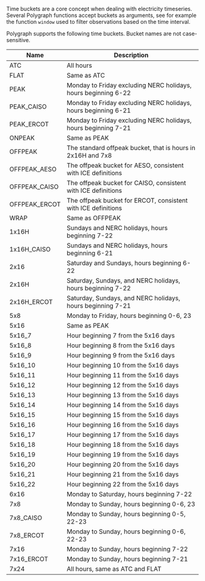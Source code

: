 Time buckets are a core concept when dealing with electricity 
timeseries.  Several Polygraph functions accept buckets as arguments, 
see for example the function ```window``` used to filter observations 
based on the time interval. 

Polygraph supports the following time buckets.  Bucket names are not 
case-sensitive. 

| Name          | Description                                                    |
|---------------|----------------------------------------------------------------|
| ATC           | All hours                                                      |
| FLAT          | Same as ATC                                                    |
| PEAK          | Monday to Friday excluding NERC holidays, hours beginning 6-22 |
| PEAK_CAISO    | Monday to Friday excluding NERC holidays, hours beginning 6-21 |
| PEAK_ERCOT    | Monday to Friday excluding NERC holidays, hours beginning 7-21 |
| ONPEAK        | Same as PEAK                                                   |
| OFFPEAK       | The standard offpeak bucket, that is hours in 2x16H and 7x8    |
| OFFPEAK_AESO  | The offpeak bucket for AESO, consistent with ICE definitions   |
| OFFPEAK_CAISO | The offpeak bucket for CAISO, consistent with ICE definitions  |
| OFFPEAK_ERCOT | The offpeak bucket for ERCOT, consistent with ICE definitions  |
| WRAP          | Same as OFFPEAK                                                |
| 1x16H         | Sundays and NERC holidays, hours beginning 7-22                |
| 1x16H_CAISO   | Sundays and NERC holidays, hours beginning 6-21                |
| 2x16          | Saturday and Sundays, hours beginning 6-22                     |
| 2x16H         | Saturday, Sundays, and NERC holidays, hours beginning 7-22     |
| 2x16H_ERCOT   | Saturday, Sundays, and NERC holidays, hours beginning 7-21     |
| 5x8           | Monday to Friday, hours beginning 0-6, 23                      |
| 5x16          | Same as PEAK                                                   |
| 5x16_7        | Hour beginning 7 from the 5x16 days                            |
| 5x16_8        | Hour beginning 8 from the 5x16 days                            |
| 5x16_9        | Hour beginning 9 from the 5x16 days                            |
| 5x16_10       | Hour beginning 10 from the 5x16 days                           |
| 5x16_11       | Hour beginning 11 from the 5x16 days                           |
| 5x16_12       | Hour beginning 12 from the 5x16 days                           |
| 5x16_13       | Hour beginning 13 from the 5x16 days                           |
| 5x16_14       | Hour beginning 14 from the 5x16 days                           |
| 5x16_15       | Hour beginning 15 from the 5x16 days                           |
| 5x16_16       | Hour beginning 16 from the 5x16 days                           |
| 5x16_17       | Hour beginning 17 from the 5x16 days                           |
| 5x16_18       | Hour beginning 18 from the 5x16 days                           |
| 5x16_19       | Hour beginning 19 from the 5x16 days                           |
| 5x16_20       | Hour beginning 20 from the 5x16 days                           |
| 5x16_21       | Hour beginning 21 from the 5x16 days                           |
| 5x16_22       | Hour beginning 22 from the 5x16 days                           |
| 6x16          | Monday to Saturday, hours beginning 7-22                       |
| 7x8           | Monday to Sunday, hours beginning 0-6, 23                      |
| 7x8_CAISO     | Monday to Sunday, hours beginning 0-5, 22-23                   |
| 7x8_ERCOT     | Monday to Sunday, hours beginning 0-6, 22-23                   |
| 7x16          | Monday to Sunday, hours beginning 7-22                         |
| 7x16_ERCOT    | Monday to Sunday, hours beginning 7-21                         |
| 7x24          | All hours, same as ATC and FLAT                                |

